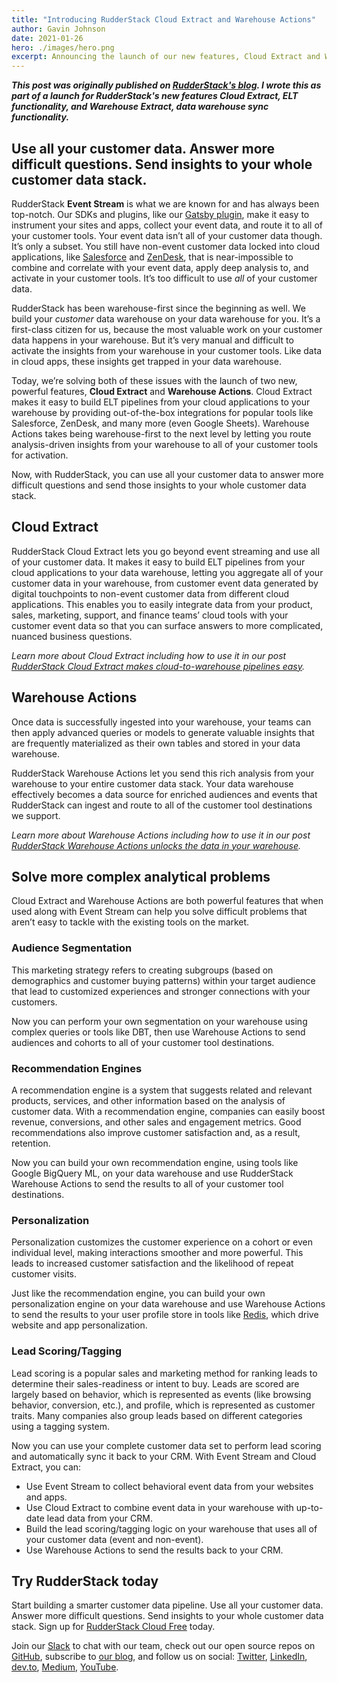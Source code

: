```yaml
---
title: "Introducing RudderStack Cloud Extract and Warehouse Actions"
author: Gavin Johnson
date: 2021-01-26
hero: ./images/hero.png
excerpt: Announcing the launch of our new features, Cloud Extract and Warehouse Actions.
---
```

***This post was originally published on [RudderStack's blog](https://rudderstack.com/blog/introducing-rudderstack-cloud-extract-and-warehouse-actions). I wrote this as part of a launch for RudderStack's new features Cloud Extract, ELT functionality, and Warehouse Extract, data warehouse sync functionality.***
<br />

## Use all your customer data. Answer more difficult questions. Send insights to your whole customer data stack.

RudderStack **Event Stream** is what we are known for and has always been top-notch. Our SDKs and plugins, like our [Gatsby plugin](https://www.gatsbyjs.com/plugins/gatsby-plugin-rudderstack/), make it easy to instrument your sites and apps, collect your event data, and route it to all of your customer tools. Your event data isn’t all of your customer data though. It’s only a subset. You still have non-event customer data locked into cloud applications, like [Salesforce](https://docs.rudderstack.com/sources/salesforce) and [ZenDesk](https://docs.rudderstack.com/sources/zendesk), that is near-impossible to combine and correlate with your event data, apply deep analysis to, and activate in your customer tools. It’s too difficult to use _all_ of your customer data.

RudderStack has been warehouse-first since the beginning as well. We build your _customer_ data warehouse on your data warehouse for you. It’s a first-class citizen for us, because the most valuable work on your customer data happens in your warehouse. But it’s very manual and difficult to activate the insights from your warehouse in your customer tools. Like data in cloud apps, these insights get trapped in your data warehouse.

Today, we’re solving both of these issues with the launch of two new, powerful features, **Cloud Extract** and **Warehouse Actions**. Cloud Extract makes it easy to build ELT pipelines from your cloud applications to your warehouse by providing out-of-the-box integrations for popular tools like Salesforce, ZenDesk, and many more (even Google Sheets). Warehouse Actions takes being warehouse-first to the next level by letting you route analysis-driven insights from your warehouse to all of your customer tools for activation.

Now, with RudderStack, you can use all your customer data to answer more difficult questions and send those insights to your whole customer data stack.


## Cloud Extract

RudderStack Cloud Extract lets you go beyond event streaming and use all of your customer data. It makes it easy to build ELT pipelines from your cloud applications to your data warehouse, letting you aggregate all of your customer data in your warehouse, from customer event data generated by digital touchpoints to non-event customer data from different cloud applications. This enables you to easily integrate data from your product, sales, marketing, support, and finance teams’ cloud tools with your customer event data so that you can surface answers to more complicated, nuanced business questions.

_Learn more about Cloud Extract including how to use it in our post [RudderStack Cloud Extract makes cloud-to-warehouse pipelines easy](https://rudderstack.com/blog/rudderstack-cloud-extract-makes-cloud-to-warehouse-pipelines-easy)._


## Warehouse Actions

Once data is successfully ingested into your warehouse, your teams can then apply advanced queries or models to generate valuable insights that are frequently materialized as their own tables and stored in your data warehouse.

RudderStack Warehouse Actions let you send this rich analysis from your warehouse to your entire customer data stack. Your data warehouse effectively becomes a data source for enriched audiences and events that RudderStack can ingest and route to all of the customer tool destinations we support.

_Learn more about Warehouse Actions including how to use it in our post [RudderStack Warehouse Actions unlocks the data in your warehouse](https://rudderstack.com/blog/rudderstack-warehouse-actions-unlocks-the-data-in-your-warehouse)._


## Solve more complex analytical problems

Cloud Extract and Warehouse Actions are both powerful features that when used along with Event Stream can help you solve difficult problems that aren’t easy to tackle with the existing tools on the market.


### Audience Segmentation

This marketing strategy refers to creating subgroups (based on demographics and customer buying patterns) within your target audience that lead to customized experiences and stronger connections with your customers.

Now you can perform your own segmentation on your warehouse using complex queries or tools like DBT, then use Warehouse Actions to send audiences and cohorts to all of your customer tool destinations.


### Recommendation Engines

A recommendation engine is a system that suggests related and relevant products, services, and other information based on the analysis of customer data. With a recommendation engine, companies can easily boost revenue, conversions, and other sales and engagement metrics. Good recommendations also improve customer satisfaction and, as a result, retention. 

Now you can build your own recommendation engine, using tools like Google BigQuery ML, on your data warehouse and use RudderStack Warehouse Actions to send the results to all of your customer tool destinations.


### Personalization

Personalization customizes the customer experience on a cohort or even individual level, making interactions smoother and more powerful. This leads to increased customer satisfaction and the likelihood of repeat customer visits.

Just like the recommendation engine, you can build your own personalization engine on your data warehouse and use Warehouse Actions to send the results to your user profile store in tools like [Redis](https://redis.io/), which drive website and app personalization.


### Lead Scoring/Tagging

Lead scoring is a popular sales and marketing method for ranking leads to determine their sales-readiness or intent to buy. Leads are scored are largely based on behavior, which is represented as events (like browsing behavior, conversion, etc.), and profile, which is represented as customer traits. Many companies also group leads based on different categories using a tagging system.

Now you can use your complete customer data set to perform lead scoring and automatically sync it back to your CRM. With Event Stream and Cloud Extract, you can:  
*   Use Event Stream to collect behavioral event data from your websites and apps.
*   Use Cloud Extract to combine event data in your warehouse with up-to-date lead data from your CRM.
*   Build the lead scoring/tagging logic on your warehouse that uses all of your customer data (event and non-event).
*   Use Warehouse Actions to send the results back to your CRM.


## Try RudderStack today

Start building a smarter customer data pipeline. Use all your customer data. Answer more difficult questions. Send insights to your whole customer data stack. Sign up for [RudderStack Cloud Free](https://app.rudderlabs.com/signup?type=freetrial) today.

Join our [Slack](https://resources.rudderstack.com/join-rudderstack-slack) to chat with our team, check out our open source repos on [GitHub](https://github.com/rudderlabs), subscribe to [our blog](https://rudderstack.com/blog/), and follow us on social: [Twitter](https://twitter.com/RudderStack), [LinkedIn](https://www.linkedin.com/company/rudderlabs/), [dev.to](https://dev.to/rudderstack), [Medium](https://rudderstack.medium.com/), [YouTube](https://www.youtube.com/channel/UCgV-B77bV_-LOmKYHw8jvBw).